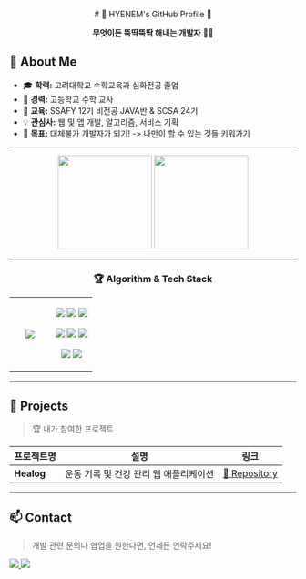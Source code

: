 <p align="center">
  # 🚀 HYENEM's GitHub Profile 🚀
</p>
<p align="center">
  <b>무엇이든 뚝딱뚝딱 해내는 개발자</b> 👨‍💻
</p>

## 🌱 About Me
- 🎓 **학력:** 고려대학교 수학교육과 심화전공 졸업
- 📁 **경력:** 고등학교 수학 교사
- 🔭 **교육:** SSAFY 12기 비전공 JAVA반 & SCSA 24기
- 💡 **관심사:** 웹 및 앱 개발, 알고리즘, 서비스 기획
- 🎯 **목표:** 대체불가 개발자가 되기! -> 나만이 할 수 있는 것들 키워가기

---

<p align="center">
  <img src="https://github-readme-stats.vercel.app/api?username=hyenem&show_icons=true&theme=tokyonight" height="165">
  <img src="https://github-readme-stats.vercel.app/api/top-langs/?username=hyenem&layout=compact&theme=tokyonight" height="165">
</p>

---
<div align = "center">
  <h3> 🏆 Algorithm & Tech Stack </h3>
  <table border = "0">
    <tr>
      <!-- 좌측: 알고리즘 티어 -->
      <td align="center" width="50%">
        <a href = https://solved.ac/hyenem/>
          <img src = "http://mazassumnida.wtf/api/v2/generate_badge?boj=hyenem">
        </a>
      <!-- 우측: 기술 스택 -->
      <td align="center" width="50%">
        <p>
          <img src="https://img.shields.io/badge/Java-007396?style=for-the-badge&logo=java&logoColor=white">
          <img src="https://img.shields.io/badge/Python-3776AB?style=for-the-badge&logo=python&logoColor=white">
          <img src="https://img.shields.io/badge/JavaScript-F7DF1E?style=for-the-badge&logo=javascript&logoColor=black">
        </p>
        <p>
          <img src="https://img.shields.io/badge/HTML5-E34F26?style=for-the-badge&logo=html5&logoColor=white">
          <img src="https://img.shields.io/badge/CSS3-1572B6?style=for-the-badge&logo=css3&logoColor=white">
          <img src="https://img.shields.io/badge/Vue.js-4FC08D?style=for-the-badge&logo=vue.js&logoColor=white">
        </p>
        <p>
          <img src="https://img.shields.io/badge/Spring-6DB33F?style=for-the-badge&logo=spring&logoColor=white">
          <img src="https://img.shields.io/badge/MySQL-4479A1?style=for-the-badge&logo=mysql&logoColor=white">
        </p>
      </td>
    </tr>
  </table>
</div>

---

## 🚀 Projects
> 🏆 내가 참여한 프로젝트

| 프로젝트명 | 설명 | 링크 |
|-----------|------|------|
| **Healog** | 운동 기록 및 건강 관리 웹 애플리케이션 | [🔗 Repository](https://github.com/hyenem/SSAFY_finalPJT_YYHM) |

---

## 📫 Contact
> 개발 관련 문의나 협업을 원한다면, 언제든 연락주세요!

<p>
  <a href="mailto:gpals0429@naver.com">
    <img src="https://img.shields.io/badge/Email-D14836?style=for-the-badge&logo=gmail&logoColor=white">
  </a>
  <a href="https://www.linkedin.com/in/hyenem">
    <img src="https://img.shields.io/badge/LinkedIn-0077B5?style=for-the-badge&logo=linkedin&logoColor=white">
  </a>
</p>
